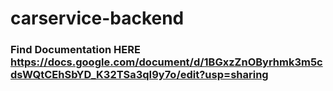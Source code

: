 # carservice-backend
### Find Documentation HERE https://docs.google.com/document/d/1BGxzZnOByrhmk3m5cdsWQtCEhSbYD_K32TSa3qI9y7o/edit?usp=sharing

